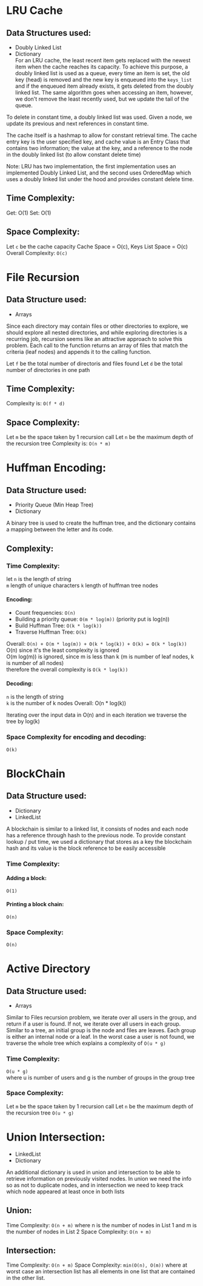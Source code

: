 # LRU Cache
## Data Structures used:
- Doubly Linked List
- Dictionary  
 For an LRU cache, the least recent item gets replaced with the newest item when the cache reaches its capacity. To achieve this purpose, a doubly linked list is used as a queue, every time an item is set, the old key (head) is removed and the new key is enqueued into the `keys_list` and if the enqueued item already exists, it gets deleted from the doubly linked list. The same algorithm goes when accessing an item, however, we don't remove the least recently used, but we update the tail of the queue.
 
To delete in constant time, a doubly linked list was used. Given a node, we update its previous and next references in constant time.

The cache itself is a hashmap to allow for constant retrieval time. The cache entry key is the user specified key, and cache value is an Entry Class that contains two information; the value at the key, and a reference to the node in the doubly linked list (to allow constant delete time)

Note: LRU has two implementation, the first implementation uses an implemented Doubly Linked List, and the second uses OrderedMap which uses a doubly linked list under the hood and provides constant delete time.

## Time Complexity:
Get: O(1)
Set: O(1)

## Space Complexity:
Let `c` be the cache capacity
Cache Space = O(c), Keys List Space = O(c)
Overall Complexity: `O(c)`

# File Recursion
## Data Structure used:
- Arrays

Since each directory may contain files or other directories to explore, we should explore all nested directories, and while exploring directories is a recurring job, recursion seems like an attractive approach to solve this problem. Each call to the function returns an array of files that match the criteria (leaf nodes) and appends it to the calling function. 

Let `f` be the total number of directoris and files found
Let `d` be the total number of directories in one path  
## Time Complexity:
Complexity is: `O(f * d)`

## Space Complexity:
Let `m` be the space taken by 1 recursion call
Let `n` be the maximum depth of the recursion tree
Complexity is: `O(n * m)`

# Huffman Encoding:
## Data Structure used:
- Priority Queue (Min Heap Tree)
- Dictionary

A binary tree is used to create the huffman tree, and the dictionary contains a mapping between the letter and its code.

## Complexity:
### Time Complexity:
let 
`n` is the length of string  
`m` length of unique characters
`k` length of huffman tree nodes

#### Encoding:
- Count frequencies: `O(n)`
- Building a priority queue: `O(m * log(m))` (priority put is log(n))
- Build Huffman Tree: `O(k * log(k))`
- Traverse Huffman Tree: `O(k)`  

Overall: `O(n) + O(m * log(m)) + O(k * log(k)) + O(k) = O(k * log(k))`  
O(n) since it's the least complexity is ignored  
O(m log(m)) is ignored, since m is less than k (m is number of leaf nodes, k is number of all nodes)  
therefore the overall complexity is `O(k * log(k))`

#### Decoding:
`n` is the length of string  
`k` is the number of k nodes
Overall: O(n * log(k))

Iterating over the input data in O(n) and in each iteration we traverse the tree by log(k)

### Space Complexity for encoding and decoding:
`O(k)`


# BlockChain
## Data Structure used:
- Dictionary
- LinkedList  

A blockchain is similar to a linked list, it consists of nodes and each node has a reference through hash
to the previous node. To provide constant lookup / put time, we used a dictionary that stores as a key the blockchain hash and its value is the block reference to be easily accessible

### Time Complexity:  
#### Adding a block:  
`O(1)`
#### Printing a block chain:  
`O(n)`

### Space Complexity:  
`O(n)`

# Active Directory
## Data Structure used:
- Arrays

Similar to Files recursion problem, we iterate over all users in the group, and return if a user is found. If not, we iterate over all users in each group. Similar to a tree, an initial group is the node and files are leaves. Each group is either an internal node or a leaf. In the worst case a user is not found, we traverse the whole tree which explains a complexity of `O(u * g)`  

### Time Complexity:
`O(u * g)`  
where u is number of users and g is the number of groups in the group tree

### Space Complexity:
Let `m` be the space taken by 1 recursion call
Let `n` be the maximum depth of the recursion tree
`O(u * g)`


# Union Intersection:
- LinkedList
- Dictionary  

An additional dictionary is used in union and intersection to be able to retrieve information on previously
visited nodes. In union we need the info so as not to duplicate nodes, and in intersection we need to keep track which node appeared at least once in both lists

## Union:
Time Complexity: `O(n + m)` where n is the number of nodes in List 1 and m is the number of nodes in List 2
Space Complexity: `O(n + m)`

## Intersection:
Time Complexity: `O(n + m)`
Space Complexity: `min(O(n), O(m))` where at worst case an intersection list has all elements in one list that are contained in the other list.